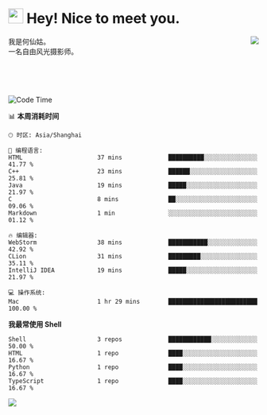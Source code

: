<h1><img src="https://emojis.slackmojis.com/emojis/images/1531849430/4246/blob-sunglasses.gif?1531849430" width="30"/> Hey! Nice to meet you.</h1>
<a href="#">
<img align="right" src="https://github-readme-stats.vercel.app/api?username=hexgu&show_icons=true&hide_border=true&icon_color=586069&title_color=a0a9af">
</a>
我是何仙姑。<br>
一名自由风光摄影师。<br>

<br><br><br>




<!--START_SECTION:waka-->
![Code Time](http://img.shields.io/badge/Code%20Time-16%20hrs%2020%20mins-blue)

📊 **本周消耗时间** 

```text
🕑︎ 时区: Asia/Shanghai

💬 编程语言: 
HTML                     37 mins             ██████████░░░░░░░░░░░░░░░   41.77 % 
C++                      23 mins             ██████░░░░░░░░░░░░░░░░░░░   25.81 % 
Java                     19 mins             █████░░░░░░░░░░░░░░░░░░░░   21.97 % 
C                        8 mins              ██░░░░░░░░░░░░░░░░░░░░░░░   09.06 % 
Markdown                 1 min               ░░░░░░░░░░░░░░░░░░░░░░░░░   01.12 % 

🔥 编辑器: 
WebStorm                 38 mins             ███████████░░░░░░░░░░░░░░   42.92 % 
CLion                    31 mins             █████████░░░░░░░░░░░░░░░░   35.11 % 
IntelliJ IDEA            19 mins             █████░░░░░░░░░░░░░░░░░░░░   21.97 % 

💻 操作系统: 
Mac                      1 hr 29 mins        █████████████████████████   100.00 % 
```

**我最常使用 Shell** 

```text
Shell                    3 repos             ████████████░░░░░░░░░░░░░   50.00 % 
HTML                     1 repo              ████░░░░░░░░░░░░░░░░░░░░░   16.67 % 
Python                   1 repo              ████░░░░░░░░░░░░░░░░░░░░░   16.67 % 
TypeScript               1 repo              ████░░░░░░░░░░░░░░░░░░░░░   16.67 % 
```




<!--END_SECTION:waka-->


![](https://komarev.com/ghpvc/?username=hexgu)
